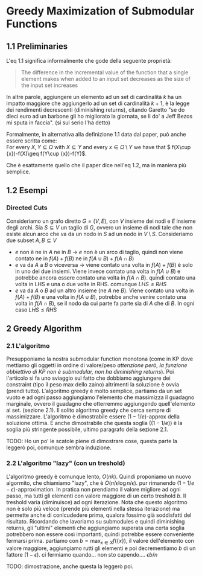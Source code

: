 # Greedy Maximization of Submodular Functions

## 1.1 Preliminaries

L'eq 1.1 significa informalmente che gode della seguente proprietà: 

> The difference in the incremental value of the function that a single element makes when added to an input set decreases as the size of the input set increases

In altre parole, aggiungere un elemento ad un set di cardinalità $k$ ha un impatto maggiore che aggiungerlo ad un set di cardinalità $k+1$, è la legge dei rendimenti decrescenti (diminishing returns), citando Garetto "se do dieci euro ad un barbone gli ho migliorato la giornata, se li do' a Jeff Bezos mi sputa in faccia". (si sul serio l'ha detto)

Formalmente, in alternativa alla definizione 1.1 data dal paper, può anche essere scritta come:<br>
For every $X, Y \subseteq \Omega$ with $X \subseteq Y$ and every ${\displaystyle x\in \Omega \setminus Y}$ we have that $ f(X\cup \{x\})-f(X)\geq f(Y\cup \{x\})-f(Y)$.<br>

Che è esattamente quello che il paper dice nell'eq 1.2, ma in maniera più semplice.

## 1.2 Esempi
### Directed Cuts

Consideriamo un grafo diretto $G=(V,E)$, con $V$ insieme dei nodi e $E$ insieme degli archi. Sia $S \subseteq V$ un taglio di $G$, ovvero un insieme di nodi tale che non esiste alcun arco che va da un nodo in $S$ ad un nodo in $V \setminus S$.
Consideriamo due subset $A,B \subseteq V$

- $e$ non è ne in $A$ ne in $B$ -> $e$ non è un arco di taglio, quindi non viene contato ne in $f(A) + f(B)$ ne in $f(A \cup B) + f(A \cap B)$
- $e$ va da $A$ a $B$ o viceversa -> viene contato una volta in $f(A) + f(B)$ è solo in uno dei due insiemi. Viene invece contato una volta in $f(A \cup B)$ e potrebbe ancora essere contato una volta in $f(A \cap B)$. quindi contato una volta in LHS e una o due volte in RHS. comunque $LHS \leq RHS$
- $e$ va da $A$ o $B$ ad un altro insieme (ne $A$ ne $B$). Viene contato una volta in $f(A) + f(B)$ e una volta in $f(A \cup B)$, potrebbe anche venire contato una volta in $f(A \cap B)$, se il nodo da cui parte fa parte sia di $A$ che di $B$. In ogni caso $LHS \leq RHS$

## 2 Greedy Algorithm
### 2.1 L'algoritmo
Presupponiamo la nostra submodular function monotona (come in KP dove mettiamo gli oggetti in ordine di valore/peso _attenzione però, la funzione obbiettivo di KP non è submodular, non ha diminishing returns_). Poi l'articolo si fa uno sviaggio sul fatto che dobbiamo aggiungere dei constraint (tipo il peso max dello zaino) altrimenti la soluzione è ovvia (prendi tutto).
L'algoritmo greedy è molto semplice, partiamo da un set vuoto e ad ogni passo aggiungiamo l'elemento che massimizza il guadagno marginale, ovvero il guadagno che otterremmo aggiungendo quell'elemento al set. (sezione 2.1). Il solito algoritmo greedy che cerca sempre di massimizzare.
L'algoritmo è dimostrabile essere $(1 − 1/e)$-approx della soluzione ottima. É anche dimostrabile che questa soglia ($(1-1/e)$) è la soglia più stringente possibile, ultimo paragrafo della sezione 2.1.

TODO: Ho un po' le scatole piene di dimostrare cose, questa parte la leggerò poi, comunque sembra induzione.

### 2.2 L'algoritmo "lazy" (con un treshold)
L'algoritmo greedy è comunque lento, $O(nk)$. Quindi proponiamo un nuovo algormito, che chiamiamo "lazy", che è $O(n/\epsilon \log n/\epsilon)$. pur rimanendo $(1 − 1/e − \epsilon)$-approximation.
In pratica non prendiamo il valore migliore ad ogni passo, ma tutti gli elementi con valore maggiore di un certo treshold _b_. Il treshold varia (diminuisce) ad ogni iterazione.
Nota che questo algoritmo non è solo più veloce (prende più elementi nella stessa iterazione) ma permette anche di conlcudedere prima, qualora fossimo già soddisfatti del risultato. Ricordando che lavoriamo su submodules e quindi diminishing returns, gli "ultimi" elementi che aggiungiamo superata una certa soglia potrebbero non essere così importanti, quindi potrebbe essere conveniente fermarsi prima.
partiamo con $b=\max _{x \in X} f(\{x\})$, il valore dell'elemento con valore maggiore, aggiungiamo rutti gli elementi e poi decrementiamo $b$ di un fattore $(1-\epsilon)$. ci fermiamo quando... non sto capendo.... $\epsilon b/n$ 

TODO: dimostrazione, anche questa la leggerò poi.